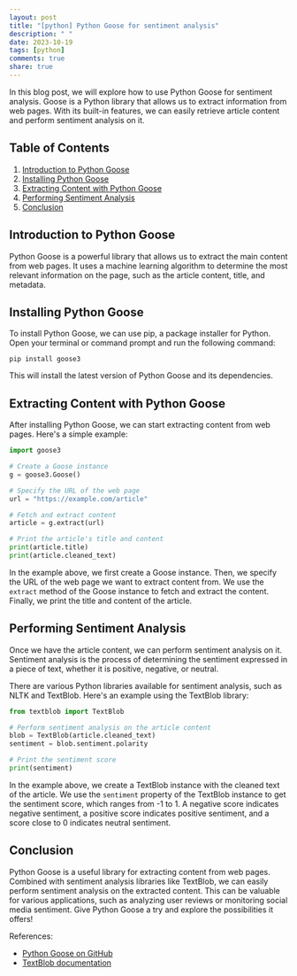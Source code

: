 ```yaml
---
layout: post
title: "[python] Python Goose for sentiment analysis"
description: " "
date: 2023-10-19
tags: [python]
comments: true
share: true
---
```


In this blog post, we will explore how to use Python Goose for sentiment analysis. Goose is a Python library that allows us to extract information from web pages. With its built-in features, we can easily retrieve article content and perform sentiment analysis on it.

## Table of Contents
1. [Introduction to Python Goose](#introduction-to-python-goose)
2. [Installing Python Goose](#installing-python-goose)
3. [Extracting Content with Python Goose](#extracting-content-with-python-goose)
4. [Performing Sentiment Analysis](#performing-sentiment-analysis)
5. [Conclusion](#conclusion)

## Introduction to Python Goose

Python Goose is a powerful library that allows us to extract the main content from web pages. It uses a machine learning algorithm to determine the most relevant information on the page, such as the article content, title, and metadata.

## Installing Python Goose

To install Python Goose, we can use pip, a package installer for Python. Open your terminal or command prompt and run the following command:

```
pip install goose3
```

This will install the latest version of Python Goose and its dependencies.

## Extracting Content with Python Goose

After installing Python Goose, we can start extracting content from web pages. Here's a simple example:

```python
import goose3

# Create a Goose instance
g = goose3.Goose()

# Specify the URL of the web page
url = "https://example.com/article"

# Fetch and extract content
article = g.extract(url)

# Print the article's title and content
print(article.title)
print(article.cleaned_text)
```

In the example above, we first create a Goose instance. Then, we specify the URL of the web page we want to extract content from. We use the `extract` method of the Goose instance to fetch and extract the content. Finally, we print the title and content of the article.

## Performing Sentiment Analysis

Once we have the article content, we can perform sentiment analysis on it. Sentiment analysis is the process of determining the sentiment expressed in a piece of text, whether it is positive, negative, or neutral.

There are various Python libraries available for sentiment analysis, such as NLTK and TextBlob. Here's an example using the TextBlob library:

```python
from textblob import TextBlob

# Perform sentiment analysis on the article content
blob = TextBlob(article.cleaned_text)
sentiment = blob.sentiment.polarity

# Print the sentiment score
print(sentiment)
```

In the example above, we create a TextBlob instance with the cleaned text of the article. We use the `sentiment` property of the TextBlob instance to get the sentiment score, which ranges from -1 to 1. A negative score indicates negative sentiment, a positive score indicates positive sentiment, and a score close to 0 indicates neutral sentiment.

## Conclusion

Python Goose is a useful library for extracting content from web pages. Combined with sentiment analysis libraries like TextBlob, we can easily perform sentiment analysis on the extracted content. This can be valuable for various applications, such as analyzing user reviews or monitoring social media sentiment. Give Python Goose a try and explore the possibilities it offers!

References:
- [Python Goose on GitHub](https://github.com/goose3/goose3)
- [TextBlob documentation](https://textblob.readthedocs.io/)